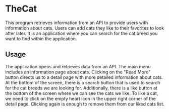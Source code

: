 # TheCat

This program retrieves information from an API to provide users with information about cats. Users can add cats they like to their favorites to look after later. It is an application where you can search for the cat breed you want to find within the application.

## Usage

The application opens and retrieves data from an API. The main menu includes an information page about cats. Clicking on the "Read More" button directs us to a detail page with more detailed information about cats. At the bottom of the screen, there is a search button that is used to search for the cat breeds we are looking for. Additionally, there is a like button at the bottom of the screen where we can see the cats we like. To like a cat, we need to click on the empty heart icon in the upper right corner of the detail page. Clicking again is enough to remove them from our liked cats list.
